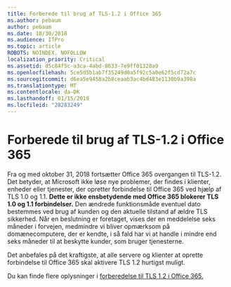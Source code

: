 ```yaml
---
title: Forberede til brug af TLS-1.2 i Office 365
ms.author: pebaum
author: pebaum
ms.date: 10/30/2018
ms.audience: ITPro
ms.topic: article
ROBOTS: NOINDEX, NOFOLLOW
localization_priority: Critical
ms.assetid: d5c84f5c-a3ca-4abd-8633-7e9ff01328a9
ms.openlocfilehash: 5ce5d5b1ab7f35249d0a5f92c5a0e62f5cd72a7c
ms.sourcegitcommit: d6ea5e9458a2b8ceaab3ac4bd483e1130b9a398a
ms.translationtype: MT
ms.contentlocale: da-DK
ms.lasthandoff: 01/15/2019
ms.locfileid: "28283249"
---
```

# <a name="prepare-for-use-of-tls-12-in-office-365"></a>Forberede til brug af TLS-1.2 i Office 365

Fra og med oktober 31, 2018 fortsætter Office 365 overgangen til TLS-1.2. Det betyder, at Microsoft ikke løse nye problemer, der findes i klienter, enheder eller tjenester, der opretter forbindelse til Office 365 ved hjælp af TLS 1.0 og 1.1. **Dette er ikke ensbetydende med Office 365 blokerer TLS 1.0 og 1.1 forbindelser.** Den ændrede funktionsmåde eventuel dato bestemmes ved brug af kunden og den aktuelle tilstand af ældre TLS sikkerhed. Når en beslutning er foretaget, vises der en meddelelse seks måneder i forvejen, medmindre vi bliver opmærksom på domænecomputere, der er kendte, i så fald har vi at handle i mindre end seks måneder til at beskytte kunder, som bruger tjenesterne. 
  
Det anbefales på det kraftigste, at alle servere og klienter at oprette forbindelse til Office 365 skal aktivere TLS 1.2 hurtigst muligt.
  
Du kan finde flere oplysninger i [forberedelse til TLS 1.2 i Office 365.](https://support.microsoft.com/help/4057306/preparing-for-tls-1-2-in-office-365)
  

